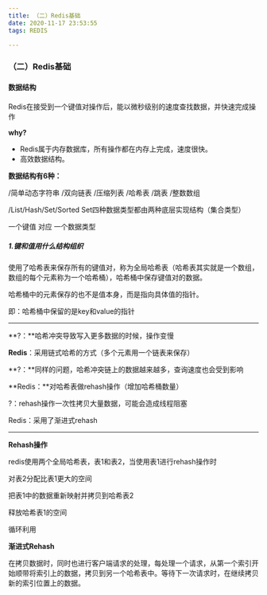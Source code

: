 ```yaml
---
title: （二）Redis基础
date: 2020-11-17 23:53:55
tags: REDIS

---
```


### （二）Redis基础

#### 数据结构

Redis在接受到一个键值对操作后，能以微秒级别的速度查找数据，并快速完成操作

**why?**

- Redis属于内存数据库，所有操作都在内存上完成，速度很快。
- 高效数据结构。

**数据结构有6种：**

/简单动态字符串 /双向链表 /压缩列表 /哈希表 /跳表 /整数数组

/List/Hash/Set/Sorted Set四种数据类型都由两种底层实现结构（集合类型）

一个键值 对应 一个数据类型

##### 1.键和值用什么结构组织

使用了哈希表来保存所有的键值对，称为全局哈希表（哈希表其实就是一个数组，数组的每个元素称为一个哈希桶），哈希桶中保存键值对的数据。

哈希桶中的元素保存的也不是值本身，而是指向具体值的指针。

即：哈希桶中保留的是key和value的指针

---
**?：**哈希冲突导致写入更多数据的时候，操作变慢

**Redis**：采用链式哈希的方式（多个元素用一个链表来保存）

**?：**同样的问题，哈希冲突链上的数据越来越多，查询速度也会受到影响

**Redis：**对哈希表做rehash操作（增加哈希桶数量）

?：rehash操作一次性拷贝大量数据，可能会造成线程阻塞

Redis：采用了渐进式rehash

---

**Rehash操作**

redis使用两个全局哈希表，表1和表2，当使用表1进行rehash操作时

对表2分配比表1更大的空间

把表1中的数据重新映射并拷贝到哈希表2

释放哈希表1的空间

循环利用



**渐进式Rehash**

在拷贝数据时，同时也进行客户端请求的处理，每处理一个请求，从第一个索引开始顺带将索引上的数据，拷贝到另一个哈希表中。等待下一次请求时，在继续拷贝新的索引位置上的数据。